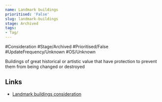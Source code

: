 ```yaml
---
name: Landmark buildings
prioritised: 'False'
slug: landmark-buildings
stage: Archived
tags:
- Tag/
---
```


#Consideration #Stage/Archived #Prioritised/False #UpdateFrequency/Unknown #OS/Unknown

Buildings of great historical or artistic value that have protection to prevent them from being changed or destroyed

## Links

* [Landmark buildings consideration](https://design.planning.data.gov.uk/planning-consideration/landmark-buildings)